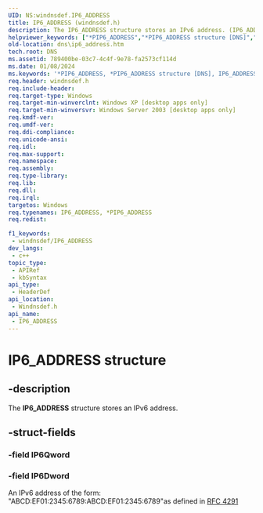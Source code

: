 ```yaml
---
UID: NS:windnsdef.IP6_ADDRESS
title: IP6_ADDRESS (windnsdef.h)
description: The IP6_ADDRESS structure stores an IPv6 address. (IP6_ADDRESS)
helpviewer_keywords: ["*PIP6_ADDRESS","*PIP6_ADDRESS structure [DNS]","IP6_ADDRESS","IP6_ADDRESS structure [DNS]","dns.ip6_address","windnsdef/*PIP6_ADDRESS","windnsdef/IP6_ADDRESS"]
old-location: dns\ip6_address.htm
tech.root: DNS
ms.assetid: 789400be-03c7-4c4f-9e78-fa2573cf114d
ms.date: 01/08/2024
ms.keywords: '*PIP6_ADDRESS, *PIP6_ADDRESS structure [DNS], IP6_ADDRESS, IP6_ADDRESS structure [DNS], dns.ip6_address, windnsdef/*PIP6_ADDRESS, windnsdef/IP6_ADDRESS'
req.header: windnsdef.h
req.include-header: 
req.target-type: Windows
req.target-min-winverclnt: Windows XP [desktop apps only]
req.target-min-winversvr: Windows Server 2003 [desktop apps only]
req.kmdf-ver: 
req.umdf-ver: 
req.ddi-compliance: 
req.unicode-ansi: 
req.idl: 
req.max-support: 
req.namespace: 
req.assembly: 
req.type-library: 
req.lib: 
req.dll: 
req.irql: 
targetos: Windows
req.typenames: IP6_ADDRESS, *PIP6_ADDRESS
req.redist: 

f1_keywords:
 - windnsdef/IP6_ADDRESS
dev_langs:
 - c++
topic_type:
 - APIRef
 - kbSyntax
api_type:
 - HeaderDef
api_location:
 - Windnsdef.h
api_name:
 - IP6_ADDRESS
---
```


# IP6_ADDRESS structure


## -description

The <b>IP6_ADDRESS</b> structure stores an IPv6 address.

## -struct-fields

### -field IP6Qword

### -field IP6Dword

An IPv6 address of the form: "ABCD:EF01:2345:6789:ABCD:EF01:2345:6789"as defined in <a href="https://www.ietf.org/rfc/rfc4291.txt">RFC 4291</a>

